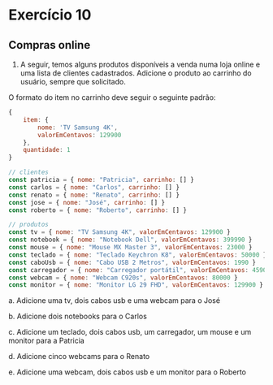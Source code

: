 
# Exercício 10

## Compras online

1. A seguir, temos alguns produtos disponíveis a venda numa loja online e uma lista de clientes cadastrados. Adicione o produto ao carrinho do usuário, sempre que solicitado.

O formato do item no carrinho deve seguir o seguinte padrão:

```javascript
{
    item: {
        nome: 'TV Samsung 4K',
        valorEmCentavos: 129900
    },
    quantidade: 1
}
```

```javascript
// clientes
const patricia = { nome: "Patricia", carrinho: [] }
const carlos = { nome: "Carlos", carrinho: [] }
const renato = { nome: "Renato", carrinho: [] }
const jose = { nome: "José", carrinho: [] }
const roberto = { nome: "Roberto", carrinho: [] }

// produtos
const tv = { nome: "TV Samsung 4K", valorEmCentavos: 129900 }
const notebook = { nome: "Notebook Dell", valorEmCentavos: 399990 }
const mouse = { nome: "Mouse MX Master 3", valorEmCentavos: 23000 }
const teclado = { nome: "Teclado Keychron K8", valorEmCentavos: 50000 }
const caboUsb = { nome: "Cabo USB 2 Metros", valorEmCentavos: 1990 }
const carregador = { nome: "Carregador portátil", valorEmCentavos: 4590 }
const webcam = { nome: "Webcam C920s", valorEmCentavos: 80000 }
const monitor = { nome: "Monitor LG 29 FHD", valorEmCentavos: 129900 }
```

a. Adicione uma tv, dois cabos usb e uma webcam para o José

b. Adicione dois notebooks para o Carlos

c. Adicione um teclado, dois cabos usb, um carregador, um mouse e um monitor para a Patricia

d. Adicione cinco webcams para o Renato

e. Adicione uma webcam, dois cabos usb e um monitor para o Roberto

